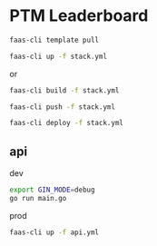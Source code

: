 PTM Leaderboard
===

```sh
faas-cli template pull

faas-cli up -f stack.yml
```

or

```sh
faas-cli build -f stack.yml

faas-cli push -f stack.yml

faas-cli deploy -f stack.yml
```


## api

dev

```bash
export GIN_MODE=debug
go run main.go
```

prod

```bash
faas-cli up -f api.yml
```